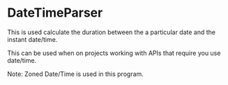 # DateTimeParser

This is used calculate the duration between the a particular date and the instant date/time.

This can be used when on projects working with APIs that require you use date/time.

Note: Zoned Date/Time is used in this program.
